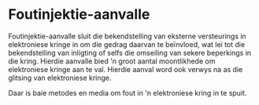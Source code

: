 # Foutinjektie-aanvalle

Foutinjektie-aanvalle sluit die bekendstelling van eksterne versteurings in elektroniese kringe in om die gedrag daarvan te beïnvloed, wat lei tot die bekendstelling van inligting of selfs die omseiling van sekere beperkings in die kring. Hierdie aanvalle bied 'n groot aantal moontlikhede om elektroniese kringe aan te val. Hierdie aanval word ook verwys na as die glitsing van elektroniese kringe.

Daar is baie metodes en media om fout in 'n elektroniese kring in te spuit.
